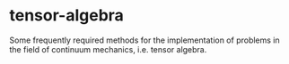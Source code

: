 # tensor-algebra
Some frequently required methods for the implementation of problems in the field of continuum mechanics, i.e. tensor algebra.
